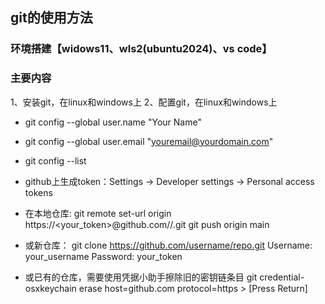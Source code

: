 ## git的使用方法
### 环境搭建【widows11、wls2(ubuntu2024)、vs code】
### 主要内容
1、安装git，在linux和windows上
2、配置git，在linux和windows上
  * git config --global user.name "Your Name"
  * git config --global user.email "youremail@yourdomain.com"
  * git config --list
  * github上生成token：Settings -> Developer settings -> Personal access tokens
  * 在本地仓库: 
        git remote set-url origin  https://<your_token>@github.com/<USERNAME>/<REPO>.git
        git push origin main

  * 或新仓库：
        git clone https://github.com/username/repo.git
        Username: your_username
        Password: your_token
  * 或已有的仓库，需要使用凭据小助手擦除旧的密钥链条目
        git credential-osxkeychain erase
        host=github.com
        protocol=https
        > [Press Return]

